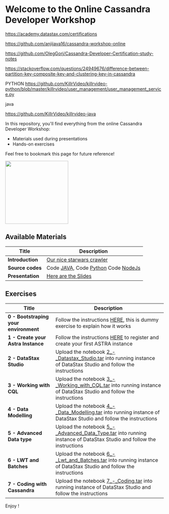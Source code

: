 Welcome to the Online Cassandra Developer Workshop
======================================================

https://academy.datastax.com/certifications

https://github.com/anjijava16/cassandra-workshop-online

https://github.com/OlegGorj/Cassandra-Developer-Certification-study-notes



https://stackoverflow.com/questions/24949676/difference-between-partition-key-composite-key-and-clustering-key-in-cassandra


PYTHON
https://github.com/KillrVideo/killrvideo-python/blob/master/killrvideo/user_management/user_management_service.py


java

https://github.com/KillrVideo/killrvideo-java



In this repository, you'll find everything from the online Cassandra Developer Workshop:
- Materials used during presentations
- Hands-on exercises

Feel free to bookmark this page for future reference!

<img src="https://s3.amazonaws.com/datastaxtraining/CaaS/CQLSplash.png" height="200" />


## Available Materials

| Title  | Description
|---|---|
| **Introduction** | [Our nice starwars crawler](https://github.com/DataStax-Academy/cassandra-workshop-online/tree/master/crawler) |
| **Source codes** | Code [JAVA](https://github.com/DataStax-Academy/cassandra-workshop-online/tree/master/source-code/java), Code [Python](https://github.com/DataStax-Academy/cassandra-workshop-online/tree/master/source-code/python) Code [NodeJs](https://github.com/DataStax-Academy/cassandra-workshop-online/tree/master/source-code/node-js) |
| **Presentation** | [Here are the Slides](https://github.com/DataStax-Academy/cassandra-workshop-online/tree/master/slides/Presentation.pdf)  |

## Exercises


| Title  | Description
|---|---|
| **0 - Bootstraping your environment** | Follow the instructions [HERE](https://github.com/DataStax-Academy/cassandra-workshop-online/blob/master/exercises/0_-_Bootstraping.md), this is dummy exercise to explain how it works  |
| **1 - Create your Astra Instance** | Follow the instructions [HERE](https://github.com/DataStax-Academy/cassandra-workshop-online/blob/master/exercises/1_-_Create_Astra_Instance.md) to register and create your first ASTRA instance  |
| **2 -  DataStax Studio** | Upload the notebook [2_-_Datastax_Studio.tar](https://github.com/DataStax-Academy/cassandra-workshop-online/tree/master/notebooks/2_-_Datastax_Studio.tar) into running instance of DataStax Studio and follow the instructions  |
| **3 - Working with CQL** | Upload the notebook [3_-_Working_with_CQL.tar](https://github.com/DataStax-Academy/cassandra-workshop-online/tree/master/notebooks/3_-_Working_with_CQL.tar) into running instance of DataStax Studio and follow the instructions  |
| **4 - Data Modelling** | Upload the notebook [4_-_Data_Modelling.tar](https://github.com/DataStax-Academy/cassandra-workshop-online/tree/master/notebooks/4_-_Data_Modelling.tar) into running instance of DataStax Studio and follow the instructions  |
| **5 - Advanced Data type** | Upload the notebook [5_-_Advanced_Data_Type.tar](https://github.com/DataStax-Academy/cassandra-workshop-online/tree/master/notebooks/5_-_Advanced_Data_Type.tar) into running instance of DataStax Studio and follow the instructions  |
| **6 - LWT and Batches** | Upload the notebook [6_-_Lwt_and_Batches.tar](https://github.com/DataStax-Academy/cassandra-workshop-online/tree/master/notebooks/6_-_Lwt_and_Batches.tar) into running instance of DataStax Studio and follow the instructions  |
| **7 - Coding with Cassandra** | Upload the notebook [7_-_Coding.tar](https://github.com/DataStax-Academy/cassandra-workshop-online/tree/master/notebooks/7_-_Coding.tar) into running instance of DataStax Studio and follow the instructions  |


Enjoy !
